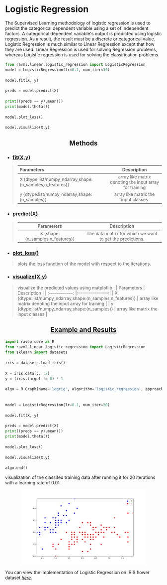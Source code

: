 # Logistic Regression

The Supervised Learning methodology of logistic regression is used to predict the categorical dependent variable using a set of independent factors. A categorical dependent variable's output is predicted using logistic regression. As a result, the result must be a discrete or categorical value. Logistic Regression is much similar to Linear Regression except that how they are used. Linear Regression is used for solving Regression problems, whereas Logistic regression is used for solving the classification problems. 

```python
from ravml.linear.logistic_regression import LogisticRegression
model = LogisticRegression(lr=0.1, num_iter=30)

model.fit(X, y)

preds = model.predict(X)

print((preds == y).mean())
print(model.theta())

model.plot_loss()

model.visualize(X,y)
```


<B><center>
## Methods
</center>
</B>

- ### <B><U>fit(X,y)</u></B>

>| Parameters | Description     |
>| :------------ |:---------------:|
>|    X {dtype:list/numpy_ndarray,shape:(n_samples,n_features)} | array like matrix denoting the input array for training | 
>|    y {dtype:list/numpy_ndarray,shape:(n_samples)} | array like matrix the input classes | 

- ### <U><B>predict(X)</B><br></U>

> 
>
>| Parameters | Description     |
>| :------------: |:---------------:|
>|    X {shape:(n_samples,n_features)} |The data matrix for which we want to get the predictions.  |


- ### <U><B>plot_loss()</B><br></U>
>plots the loss function of the model with respect to the iterations.

- ### <U><B>visualize(X,y)</B><br></U>
>visualize the predicted values using matplotlib .
>| Parameters | Description     |
>| :------------: |:---------------:|
>|    X {dtype:list/numpy_ndarray,shape:(n_samples,n_features)} | array like matrix denoting the input array for training | 
>|    y {dtype:list/numpy_ndarray,shape:(n_samples)} | array like matrix the input classes | 




<B><center><U>
## Example and Results
</center></U>
</B>

```python
import ravop.core as R
from ravml.linear.logistic_regression import LogisticRegression
from sklearn import datasets

iris = datasets.load_iris()

X = iris.data[:, :2]
y = (iris.target != 0) * 1

algo = R.Graph(name='logrig', algorithm='logistic_regression', approach='distributed')


model = LogisticRegression(lr=0.1, num_iter=20)

model.fit(X, y)

preds = model.predict(X)
print((preds == y).mean())
print(model.theta())

model.plot_loss()

model.visualize(X,y)

algo.end()
```
visualization of the classifed training data after running it for 20 iterations with a learning rate of 0.01.

<center><img src="files/logistic_regression.png"  width="400" title="new"></center>


You can view the implementation of Logistic Regression on IRIS flower dataset [*here*](https://github.com/ravenprotocol/ravml/tree/main/examples/logistic_regression.py).
